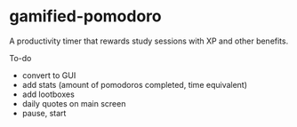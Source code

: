 # gamified-pomodoro
A productivity timer that rewards study sessions with XP and other benefits.

To-do
- convert to GUI
- add stats (amount of pomodoros completed, time equivalent)
- add lootboxes
- daily quotes on main screen
- pause, start